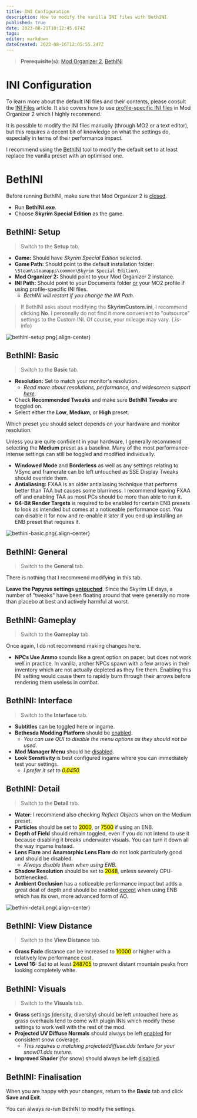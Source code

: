 ```yaml
---
title: INI Configuration
description: How to modify the vanilla INI files with BethINI.
published: true
date: 2023-08-21T10:12:45.674Z
tags: 
editor: markdown
dateCreated: 2023-08-16T12:05:55.247Z
---
```



> **Prerequisite(s):** [Mod Organizer 2](/mo2), [BethINI](/tools/bethini)

# INI Configuration

To learn more about the default INI files and their contents, please consult the [INI Files](/knowledge-base/ini-files) article. It also covers how to use <u>profile-specific INI files</u> in Mod Organizer 2 which I highly recommend.

It is possible to modify the INI files manually (through MO2 or a text editor), but this requires a decent bit of knowledge on what the settings do, especially in terms of their performance impact.

I recommend using the [BethINI](/tools/bethini/) tool to modify the default set to at least replace the vanilla preset with an optimised one.

# BethINI

Before running BethINI, make sure that Mod Organizer 2 is <u>closed</u>.

- Run **BethINI.exe**.
- Choose **Skyrim Special Edition** as the game.

## BethINI: Setup

> Switch to the **Setup** tab.

- **Game:** Should have *Skyrim Special Edition* selected.
- **Game Path:** Should point to the default installation folder: `\Steam\steamapps\common\Skyrim Special Edition\`.
- **Mod Organizer 2:** Should point to your Mod Organizer 2 instance.
- **INI Path:** Should point to your Documents folder <u>or</u> your MO2 profile if using profile-specific INI files.
  - *BethINI will restart if you change the INI Path.*

> If BethINI asks about modifying the **SkyrimCustom.ini**, I recommend clicking **No**. I personally do not find it more convenient to "outsource" settings to the Custom INI. Of course, your mileage may vary.
{.is-info}

![bethini-setup.png](/getting-started/initial-setup/bethini-setup.png){.align-center}

## BethINI: Basic

> Switch to the **Basic** tab.

- **Resolution:** Set to match your monitor's resolution.
  - *Read more about resolutions, performance, and widescreen support [here](/knowledge-base/resolution).*
- Check **Recommended Tweaks** and make sure **BethINI Tweaks** are toggled on.
- Select either the **Low**, **Medium**, or **High** preset.

Which preset you should select depends on your hardware and monitor resolution.

Unless you are quite confident in your hardware, I generally recommend selecting the **Medium** preset as a baseline. Many of the most performance-intense settings can still be toggled and modified individually.

- **Windowed Mode** and **Borderless** as well as any settings relating to VSync and framerate can be left untouched as SSE Display Tweaks should override them.
- **Antialiasing:** FXAA is an older antialiasing technique that performs better than TAA but causes some blurriness. I recommend leaving FXAA off and enabling TAA as most PCs should be more than able to run it.
- **64-Bit Render Targets** is required to be enabled for certain ENB presets to look as intended but comes at a noticeable performance cost. You can disable it for now and re-enable it later if you end up installing an ENB preset that requires it.

![bethini-basic.png](/getting-started/initial-setup/bethini-basic.png){.align-center}

## BethINI: General

> Switch to the **General** tab.

There is nothing that I recommend modifying in this tab.

**Leave the Papyrus settings <u>untouched</u>**. Since the Skyrim LE days, a number of "tweaks" have been floating around that were generally no more than placebo at best and actively harmful at worst.

## BethINI: Gameplay

> Switch to the **Gameplay** tab.

Once again, I do not recommend making changes here.

- **NPCs Use Ammo** sounds like a great option on paper, but does not work well in practice. In vanilla, archer NPCs spawn with a few arrows in their inventory which are not actually depleted as they fire them. Enabling this INI setting would cause them to rapidly burn through their arrows before rendering them useless in combat.

## BethINI: Interface

> Switch to the **Interface** tab.

- **Subtitles** can be toggled here or ingame.
- **Bethesda Modding Platform** should be <u>enabled</u>.
  - *You can use QUI to disable the menu options as they should not be used.*
- **Mod Manager Menu** should be <u>disabled</u>.
- **Look Sensitivity** is best configured ingame where you can immediately test your settings.
	- *I prefer it set to <mark>0.0450</mark>.*

## BethINI: Detail

> Switch to the **Detail** tab.

- **Water:** I recommend also checking *Reflect Objects* when on the Medium preset.
- **Particles** should be set to <mark>2000</mark>, or <mark>7500</mark> if using an ENB.
- **Depth of Field** should remain toggled, even if you do not intend to use it because disabling it breaks underwater visuals. You can turn it down all the way ingame instead.
- **Lens Flare** and **Anamorphic Lens Flare** do not look particularly good and should be disabled.
  - *Always disable them when using ENB.*
- **Shadow Resolution** should be set to <mark>2048</mark>, unless severely CPU-bottlenecked.
- **Ambient Occlusion** has a noticeable performance impact but adds a great deal of depth and should be enabled <u>except</u> when using ENB which has its own, more advanced form of AO.

![bethini-detail.png](/getting-started/initial-setup/bethini-detail.png){.align-center}

## BethINI: View Distance

> Switch to the **View Distance** tab.

- **Grass Fade** distance can be increased to <mark>10000</mark> or higher with a relatively low performance cost.
- **Level 16:** Set to at least <mark>248705</mark> to prevent distant mountain peaks from looking completely white.

## BethINI: Visuals

> Switch to the **Visuals** tab.

- **Grass** settings (density, diversity) should be left untouched here as grass overhauls tend to come with plugin INIs which modify these settings to work well with the rest of the mod.
- **Projected UV Diffuse Normals** should always be left <u>enabled</u> for consistent snow coverage.
  - *This requires a matching projecteddiffuse.dds texture for your snow01.dds texture.*
- **Improved Shader** (for snow) should always be left <u>disabled</u>.

## BethINI: Finalisation

When you are happy with your changes, return to the **Basic** tab and click **Save and Exit**.

You can always re-run BethINI to modify the settings.